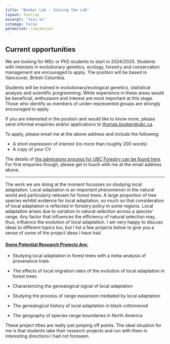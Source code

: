 ```yaml
---
title: "Booker Lab - Joining the Lab"
layout: textlay
excerpt: "Join Us"
sitemap: false
permalink: /vacancies
---
```


## **Current opportunities**

We are looking for MSc or PhD students to start in 2024/2025. Students with interests in evolutionary genetics, ecology, forestry and conservation management are encouraged to apply. The position will be based in Vancouver, British Columbia.

Students will be trained in evolutionary/ecological genetics, statistical analysis and scientific programming. While experience in these areas would be beneficial, enthusiasm and interest are most important at this stage. Those who identify as members of under-represented groups are strongly encouraged to apply.

If you are interested in the position and would like to know more, please send informal enquiries and/or applications to thomas.booker@ubc.ca.

To apply, please email me at the above address and include the following:
* A short expression of interest (no more than roughly 200 words)
* A copy of your CV

The details of [the admissions process for UBC Forestry can be found here](https://forestry.ubc.ca/future-students/graduate/). For first enquiries though, please get in touch with me at the email address above.

_______

The work we are doing at the moment focusses on studying local adaptation. Local adaptation is an important phenomenon in the natural world and particularly relevant for forest trees. A large proportion of tree species exhibit evidence for local adaptation, so much so that consideration of local adaptation is reflected in forestry policy in some regions. Local adaptation arises due to variation in natural selection across a species’ range. Any factor that influences the efficiency of natural selection may, thus, influence the evolution of local adaptation. I am very happy to discuss ideas to different topics too, but I list a few projects below to give you a sense of some of the project ideas I have had.

#### **<ins>Some Potential Research Projects Are:</ins>**

* Studying local adaptation in forest trees with a meta-analysis of provenance trials

* The effects of local migration rates of the evolution of local adaptation in forest trees

* Characterizing the genealogical signal of local adaptation

* Studying the process of range expansion mediated by local adaptation

* The genealogical history of local adaptation in black cottonwood

* The geography of species range boundaries in North America

These project titles are really just jumping off points. The ideal situation for me is that students take their research projects and run with them in interesting directions I had not foreseen.
